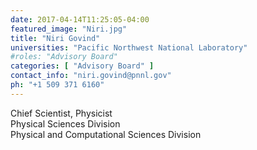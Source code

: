 ```yaml
---
date: 2017-04-14T11:25:05-04:00
featured_image: "Niri.jpg"
title: "Niri Govind"
universities: "Pacific Northwest National Laboratory"
#roles: "Advisory Board"
categories: [ "Advisory Board" ]
contact_info: "niri.govind@pnnl.gov"
ph: "+1 509 371 6160"
---
```


Chief Scientist, Physicist\
Physical Sciences Division\
Physical and Computational Sciences Division





